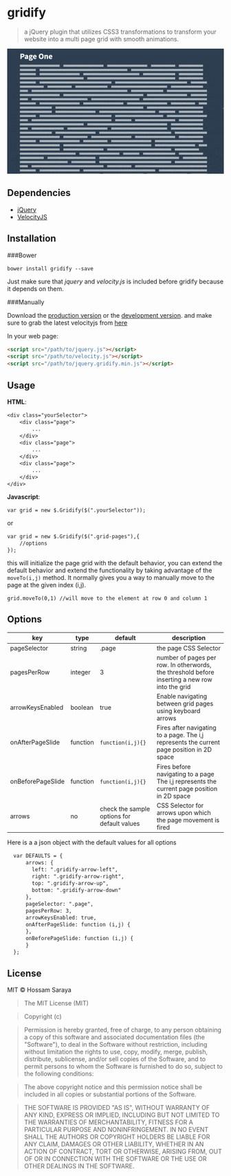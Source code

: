 # gridify

> a jQuery plugin that utilizes CSS3 transformations to transform your website into a multi page grid with smooth animations.


![](https://github.com/daedlock/gridify/raw/master/demo/images/Preview.gif)



## Dependencies
* [jQuery](https://jquery.com/)
* [VelocityJS](http://julian.com/research/velocity/)
          
      
      
## Installation

###Bower

```
bower install gridify --save
```

Just make sure that _jquery_ and _velocity.js_ is included before gridify because it depends on them.


 

###Manually

Download the [production version][min] or the [development version][max]. and make sure to grab the latest velocityjs from [here](http://julian.com/research/velocity/)

[min]: https://raw.githubusercontent.com/daedlock/jquery-gridify/master/dist/jquery.gridify.min.js
[max]: https://raw.githubusercontent.com/daedlock/jquery-gridify/master/dist/jquery.gridify.js
 
In your web page:

```html
<script src="/path/to/jquery.js"></script>
<script src="/path/to/velocity.js"></script>
<script src="/path/to/jquery.gridify.min.js"></script>
```


## Usage
__HTML__:

```
<div class="yourSelector">
	<div class="page">
		...
	</div>
	<div class="page">
		...
	</div>
	<div class="page">
		...
	</div>
</div>
```

**Javascript**:

```
var grid = new $.Gridify($(".yourSelector"));
```

or

```
var grid = new $.Gridify($(".grid-pages"),{
	//options
});

```

this will initialize the page grid with the default behavior, you can extend the default behavior and extend the functionality by taking advantage of the `moveTo(i,j)` method. It normally gives you a way to manually move to the page at the given index (i,j).

```
grid.moveTo(0,1) //will move to the element at row 0 and column 1

```
      
        
          
          
## Options


| key  | type | default  | description  |
|---|---|---|---|
| pageSelector | string |  .page |  the page CSS Selector |
| pagesPerRow  | integer | 3  | number of pages per row. In otherwords, the threshold before inserting a new row into the grid  |
| arrowKeysEnabled | boolean  | true  | Enable navigating between grid pages using keyboard arrows  |
| onAfterPageSlide | function | `function(i,j){}`  | Fires after navigating to a page. The i,j represents the current page position in 2D space  |
| onBeforePageSlide  | function | `function(i,j){}`   | Fires before navigating to a page The i,j represents the current page position in 2D space  |
|  arrows | no | check the sample options for default values| CSS Selector for arrows upon which the page movement is fired  |


Here is a a json object with the default values for all options

```
  var DEFAULTS = {
      arrows: {
        left: ".gridify-arrow-left",
        right: ".gridify-arrow-right",
        top: ".gridify-arrow-up",
        bottom: ".gridify-arrow-down"
      },
      pageSelector: ".page",
      pagesPerRow: 3,
      arrowKeysEnabled: true,
      onAfterPageSlide: function (i,j) {
      },
      onBeforePageSlide: function (i,j) {
      }
  };
```

## License

MIT © Hossam Saraya

> The MIT License (MIT)

> Copyright (c) <year> <copyright holders>

> Permission is hereby granted, free of charge, to any person obtaining a copy
> of this software and associated documentation files (the "Software"), to deal
> in the Software without restriction, including without limitation the rights
> to use, copy, modify, merge, publish, distribute, sublicense, and/or sell
> copies of the Software, and to permit persons to whom the Software is
> furnished to do so, subject to the following conditions:

> The above copyright notice and this permission notice shall be included in
> all copies or substantial portions of the Software.

> THE SOFTWARE IS PROVIDED "AS IS", WITHOUT WARRANTY OF ANY KIND, EXPRESS OR
> IMPLIED, INCLUDING BUT NOT LIMITED TO THE WARRANTIES OF MERCHANTABILITY,
> FITNESS FOR A PARTICULAR PURPOSE AND NONINFRINGEMENT. IN NO EVENT SHALL THE
> AUTHORS OR COPYRIGHT HOLDERS BE LIABLE FOR ANY CLAIM, DAMAGES OR OTHER
> LIABILITY, WHETHER IN AN ACTION OF CONTRACT, TORT OR OTHERWISE, ARISING FROM,
> OUT OF OR IN CONNECTION WITH THE SOFTWARE OR THE USE OR OTHER DEALINGS IN
> THE SOFTWARE.
